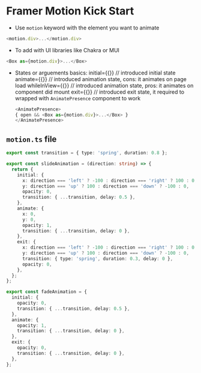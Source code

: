 # Framer Motion Kick Start

- Use `motion` keyword with the element you want to animate
```js
<motion.div>...</motion.div>
```
- To add with UI libraries like Chakra or MUI
```js
<Box as={motion.div}>...</Box>
```

- States or arguements basics:
  initial={{}} // introduced initial state
  animate={{}} // introduced animation state, cons: it animates on page load
  whileInView={{}} // introduced animation state, pros: it animates on component did mount
  exit={{}} // introduced exit state, it required to wrapped with  `AnimatePresence` component to work
  ```js
  <AnimatePresence>
  { open && <Box as={motion.div}>...</Box> }
  </AnimatePresence>
  ```

## `motion.ts` file
```ts
export const transition = { type: 'spring', duration: 0.8 };

export const slideAnimation = (direction: string) => {
  return {
    initial: {
      x: direction === 'left' ? -100 : direction === 'right' ? 100 : 0,
      y: direction === 'up' ? 100 : direction === 'down' ? -100 : 0,
      opacity: 0,
      transition: { ...transition, delay: 0.5 },
    },
    animate: {
      x: 0,
      y: 0,
      opacity: 1,
      transition: { ...transition, delay: 0 },
    },
    exit: {
      x: direction === 'left' ? -100 : direction === 'right' ? 100 : 0,
      y: direction === 'up' ? 100 : direction === 'down' ? -100 : 0,
      transition: { type: 'spring', duration: 0.3, delay: 0 },
      opacity: 0,
    },
  };
};

export const fadeAnimation = {
  initial: {
    opacity: 0,
    transition: { ...transition, delay: 0.5 },
  },
  animate: {
    opacity: 1,
    transition: { ...transition, delay: 0 },
  },
  exit: {
    opacity: 0,
    transition: { ...transition, delay: 0 },
  },
};
```
